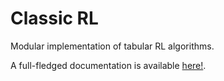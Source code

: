 # Classic RL

Modular implementation of tabular RL algorithms.

A full-fledged documentation is available [here!](https://zhihanyang2022.github.io/classic_rl/index.html).
